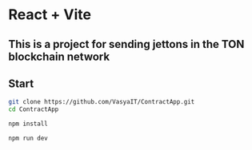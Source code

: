 # React + Vite

## This is a project for sending jettons in the TON blockchain network

## Start
```sh
git clone https://github.com/VasyaIT/ContractApp.git
cd ContractApp
```

```sh
npm install
```

```sh
npm run dev
```

